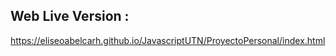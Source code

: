 
<h2>Web Live Version :</h2>

https://eliseoabelcarh.github.io/JavascriptUTN/ProyectoPersonal/index.html